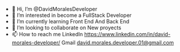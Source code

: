 - 👋 Hi, I’m @DavidMoralesDeveloper
- 👀 I’m interested in become a FullStack Developer
- 🌱 I’m currently learning Front End And Back End
- 💞️ I’m looking to collaborate on New proyects
- 📫 How to reach me LinkedIn https://www.linkedin.com/in/david-morales-developer/ Gmail david.morales.developer.01@gmail.com


